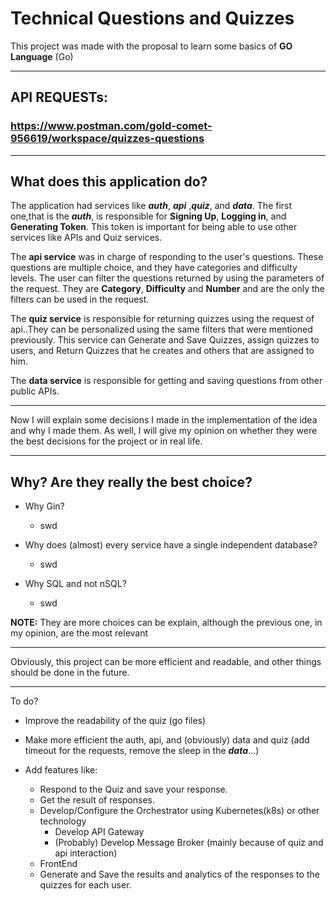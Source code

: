 # Technical Questions and Quizzes

This project was made with the proposal to learn some basics of **GO Language** (Go)
___
## API REQUESTs: 
### https://www.postman.com/gold-comet-956619/workspace/quizzes-questions
___
## What does this application do?
The application had services like ***auth***, ***api*** ,***quiz***, and ***data***. The first one,that is the ***auth***, is responsible for **Signing Up**, **Logging in**, and **Generating Token**. This token is important for being able to use other services like APIs and Quiz services.

The **api service** was in charge of responding to the user's questions. These questions are multiple choice, and they have categories and difficulty levels. The user can filter the questions returned by using the parameters of the request. They are **Category**, **Difficulty** and  **Number** and are the only the filters can be used in the request.

The **quiz service** is responsible for returning quizzes using the request of api..They can be personalized using the same filters that were mentioned previously. This service can Generate and Save Quizzes, assign quizzes to users, and Return Quizzes that he creates and others that are assigned to him.

The **data service** is responsible for getting and saving questions from other public APIs.

---

Now I will explain some decisions I made in the implementation of the idea and why I made them. As well, I will give my opinion on whether they were the best decisions for the project or in real life.

---

## Why? Are they really the best choice?

- Why Gin?
    -  swd

- Why does (almost) every service have a single independent database?
    - swd

- Why SQL and not nSQL?
    - swd

**NOTE:** They are more choices can be explain, although the previous one, in my opinion, are the most relevant 

---

Obviously, this project can be more efficient and readable, and other things should be done in the future.

---
To do?

- Improve the readability of the quiz (go files)

- Make more efficient the auth, api, and (obviously) data and quiz (add timeout for the requests, remove the sleep in the ***data***...)

- Add features like:
    - Respond to the Quiz and save your response.
    - Get the result of responses.
    - Develop/Configure the Orchestrator using Kubernetes(k8s) or other technology 
        - Develop API Gateway
        - (Probably) Develop Message Broker (mainly because of quiz and api interaction)
    - FrontEnd
    - Generate and Save the results and analytics of the responses to the quizzes for each user.










